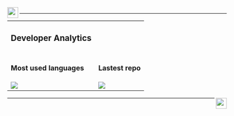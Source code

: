 <img src="https://williamgregorio.github.io/assets/logo.png" width="25" height="25" align="left"/>
<hr>


<table >
  <tbody>
    <tr>
      <td>
        <h3>Developer Analytics</h3>
      </td>
    </tr>
    <tr>
      <td>
        <h4>Most used languages</h4>
        <img align="center" src="https://github-readme-stats.vercel.app/api/top-langs/?username=williamgregorio&layout=pie&hide_title=true&langs_count=5" />
      </td>
      <td>
        <h4>Lastest repo</h4>
        <img align="center" src="https://github-readme-stats.vercel.app/api/pin/?username=williamgregorio&repo=shopify_theme" />
      </td>
    </tr>
  </tbody>
</table>


<img src="https://williamgregorio.github.io/assets/logo.png" width="25" height="25" align="right"/>
<hr>

